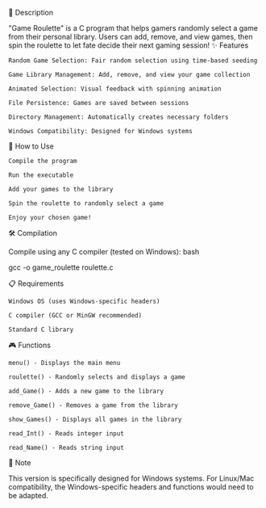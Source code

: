 🎯 Description

"Game Roulette" is a C program that helps gamers randomly select a game from their personal library. Users can add, remove, and view games, then spin the roulette to let fate decide their next gaming session!
✨ Features

    Random Game Selection: Fair random selection using time-based seeding

    Game Library Management: Add, remove, and view your game collection

    Animated Selection: Visual feedback with spinning animation

    File Persistence: Games are saved between sessions

    Directory Management: Automatically creates necessary folders

    Windows Compatibility: Designed for Windows systems

🚀 How to Use

    Compile the program

    Run the executable

    Add your games to the library

    Spin the roulette to randomly select a game

    Enjoy your chosen game!

🛠️ Compilation

Compile using any C compiler (tested on Windows):
bash

gcc -o game_roulette roulette.c

📋 Requirements

    Windows OS (uses Windows-specific headers)

    C compiler (GCC or MinGW recommended)

    Standard C library

🎮 Functions

    menu() - Displays the main menu

    roulette() - Randomly selects and displays a game

    add_Game() - Adds a new game to the library

    remove_Game() - Removes a game from the library

    show_Games() - Displays all games in the library

    read_Int() - Reads integer input

    read_Name() - Reads string input

📝 Note

This version is specifically designed for Windows systems. For Linux/Mac compatibility, the Windows-specific headers and functions would need to be adapted.
